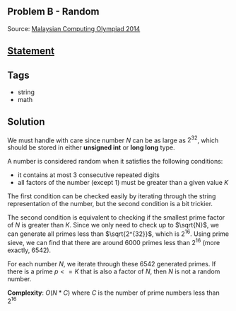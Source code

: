 ## Problem B - Random
Source: [Malaysian Computing Olympiad 2014](https://ioimalaysia.org/competition/mco/2014/)

## [Statement](https://www.acmicpc.net/problem/13212)

## Tags
- string
- math

## Solution
We must handle with care since number $N$ can be as large as $2^{32}$, which should be stored in either **unsigned int** or **long long** type.

A number is considered random when it satisfies the following conditions:
- it contains at most 3 consecutive repeated digits
- all factors of the number (except 1) must be greater than a given value $K$

The first condition can be checked easily by iterating through the string representation of the number, but the second condition is a bit trickier.

The second condition is equivalent to checking if the smallest prime factor of $N$ is greater than $K$. Since we only need to check up to $\sqrt{N}$, we can generate all primes less than $\sqrt{2^{32}}$, which is $2^{16}$. Using prime sieve, we can find that there are around 6000 primes less than $2^{16}$ (more exactly, 6542).

For each number $N$, we iterate through these 6542 generated primes. If there is a prime $p <= K$ that is also a factor of $N$, then $N$ is not a random number.


**Complexity**: $O(N * C)$ where $C$ is the number of prime numbers less than $2^{16}$